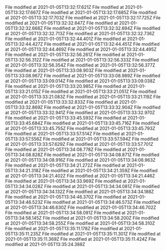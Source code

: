 
File modified at 2021-01-05T13:32:17.621Z
File modified at 2021-01-05T13:32:17.667Z
File modified at 2021-01-05T13:32:17.685Z
File modified at 2021-01-05T13:32:17.703Z
File modified at 2021-01-05T13:32:17.725Z
File modified at 2021-01-05T13:32:32.647Z
File modified at 2021-01-05T13:32:32.668Z
File modified at 2021-01-05T13:32:32.694Z
File modified at 2021-01-05T13:32:32.713Z
File modified at 2021-01-05T13:32:32.736Z
File modified at 2021-01-05T13:32:44.401Z
File modified at 2021-01-05T13:32:44.427Z
File modified at 2021-01-05T13:32:44.451Z
File modified at 2021-01-05T13:32:44.469Z
File modified at 2021-01-05T13:32:44.495Z
File modified at 2021-01-05T13:32:56.261Z
File modified at 2021-01-05T13:32:56.312Z
File modified at 2021-01-05T13:32:56.333Z
File modified at 2021-01-05T13:32:56.354Z
File modified at 2021-01-05T13:32:56.377Z
File modified at 2021-01-05T13:33:08.903Z
File modified at 2021-01-05T13:33:08.967Z
File modified at 2021-01-05T13:33:08.989Z
File modified at 2021-01-05T13:33:09.014Z
File modified at 2021-01-05T13:33:09.038Z
File modified at 2021-01-05T13:33:20.985Z
File modified at 2021-01-05T13:33:21.015Z
File modified at 2021-01-05T13:33:21.051Z
File modified at 2021-01-05T13:33:21.083Z
File modified at 2021-01-05T13:33:21.119Z
File modified at 2021-01-05T13:33:32.833Z
File modified at 2021-01-05T13:33:32.869Z
File modified at 2021-01-05T13:33:32.904Z
File modified at 2021-01-05T13:33:32.941Z
File modified at 2021-01-05T13:33:32.970Z
File modified at 2021-01-05T13:33:45.593Z
File modified at 2021-01-05T13:33:45.684Z
File modified at 2021-01-05T13:33:45.716Z
File modified at 2021-01-05T13:33:45.755Z
File modified at 2021-01-05T13:33:45.793Z
File modified at 2021-01-05T13:33:57.514Z
File modified at 2021-01-05T13:33:57.556Z
File modified at 2021-01-05T13:33:57.594Z
File modified at 2021-01-05T13:33:57.629Z
File modified at 2021-01-05T13:33:57.701Z
File modified at 2021-01-05T13:34:08.778Z
File modified at 2021-01-05T13:34:08.828Z
File modified at 2021-01-05T13:34:08.871Z
File modified at 2021-01-05T13:34:08.916Z
File modified at 2021-01-05T13:34:08.963Z
File modified at 2021-01-05T13:34:21.272Z
File modified at 2021-01-05T13:34:21.318Z
File modified at 2021-01-05T13:34:21.359Z
File modified at 2021-01-05T13:34:21.402Z
File modified at 2021-01-05T13:34:21.446Z
File modified at 2021-01-05T13:34:33.969Z
File modified at 2021-01-05T13:34:34.028Z
File modified at 2021-01-05T13:34:34.081Z
File modified at 2021-01-05T13:34:34.132Z
File modified at 2021-01-05T13:34:34.188Z
File modified at 2021-01-05T13:34:46.370Z
File modified at 2021-01-05T13:34:46.523Z
File modified at 2021-01-05T13:34:46.573Z
File modified at 2021-01-05T13:34:46.630Z
File modified at 2021-01-05T13:34:46.702Z
File modified at 2021-01-05T13:34:58.091Z
File modified at 2021-01-05T13:34:58.145Z
File modified at 2021-01-05T13:34:58.200Z
File modified at 2021-01-05T13:34:58.255Z
File modified at 2021-01-05T13:34:58.310Z
File modified at 2021-01-05T13:35:11.178Z
File modified at 2021-01-05T13:35:11.235Z
File modified at 2021-01-05T13:35:11.301Z
File modified at 2021-01-05T13:35:11.369Z
File modified at 2021-01-05T13:35:11.424Z
File modified at 2021-01-05T13:35:24.388Z